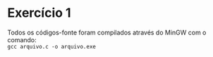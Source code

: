 # Exercício 1
Todos os códigos-fonte foram compilados através do MinGW com o comando:<br>
`gcc arquivo.c -o arquivo.exe`
